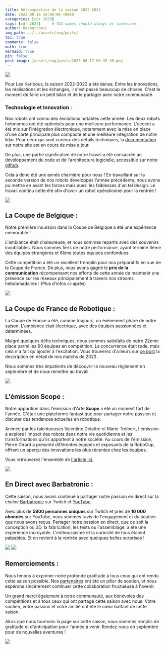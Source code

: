 ```yaml
---
title: Rétrospective de la saison 2022-2023
date: 2023-08-16 10:00:00 +0800
categories: [cdr 2023]
tags: [cdr 2023]     # TAG names should always be lowercase
author: Barbatronic
img_path: ../../assets/img/posts/
toc: true
comments: false
math: true
mermaid: true
pin: false
post-image: /assets/img/posts/2023-08-17-00-35-30.png
---
```

![](2023-08-17-00-35-30.png)

Pour Les Karibous, la saison 2022-2023 a été dense. Entre les innovations, les réalisations et les échanges, il s'est passé beaucoup de choses. C'est le moment de faire un petit bilan et de le partager avec notre communauté.

### **Technologie et Innovation :**
Nos robots ont connu des évolutions notables cette année. Les deux robots holonomes ont été optimisés pour une meilleure performance. L'accent a été mis sur l'intégration électronique, notamment avec la mise en place d'une carte principale plus compacte et une meilleure intégration de notre lidar. Pour ceux qui sont curieux des détails techniques, la [documentation](https://leskaribous.fr/robots/2023_CDR/) sur notre site est en cours de mise à jour. 

De plus, une partie significative de notre travail a été consacrée au développement du code et de l'architecture logicielle, accessible sur notre [github](https://github.com/LesKaribous).

Cela a donc été une année charnière pour nous ! En travaillant sur la seconde version de nos robots développés l'année précédente, nous avons pu mettre en avant les forces mais aussi les faiblesses d'un tel design. Le travail continu cette été afin d'avoir un robot opérationnel pour la rentrée !

![](2023-08-17-00-37-34.png)

## **La Coupe de Belgique :**

Notre première incursion dans la Coupe de Belgique a été une expérience mémorable ! 

L'ambiance était chaleureuse, et nous sommes repartis avec des souvenirs inoubliables. Nous sommes fiers de notre performance, ayant terminé 3ème des équipes étrangères et 6ème toutes équipes confondues. 

Cette compétition a été un excellent tremplin pour nos préparatifs en vue de la Coupe de France. De plus, nous avons gagné le **prix de la communication** récompensant nos efforts de cette année de maintenir une présence sur les réseaux principalement à travers nos streams hebdomadaires ! (Plus d'infos ci-après)

![](2023-08-17-00-37-54.png)

## **La Coupe de France de Robotique :**

La Coupe de France a été, comme toujours, un événement phare de notre saison. L'ambiance était électrique, avec des équipes passionnées et déterminées. 

Malgré quelques défis techniques, nous sommes satisfaits de notre 22ème place parmi les 90 équipes en compétition. La concurrence était rude, mais cela n'a fait qu'ajouter à l'excitation. Vous trouverez d'ailleurs sur [ce post](https://leskaribous.fr/posts/matchs-2023/) la description en détail de nos matchs de 2023.

Nous sommes très impatients de découvrir le nouveau règlement en septembre et de nous remettre au travail.

![](2023-08-17-00-42-06.png)

## **L'émission Scope :**

Notre apparition dans l'émission d'Arte **Scope** a été un moment fort de l'année. C'était une plateforme fantastique pour partager notre passion et discuter des tendances actuelles en robotique.

Animée par les talentueuses Valentine Delattre et Marie Treibert, l'émission a exploré l'impact des robots dans notre vie quotidienne et les transformations qu'ils apportent à notre société. Au cours de l'émission, Pierre Girard a présenté différentes équipes et exposants de la RoboCup, offrant un aperçu des innovations les plus récentes chez les équipes.

Vous retrouverez l'ensemble de [l'article ici.](https://leskaribous.fr/posts/scope-arte/)

![](2023-08-17-00-56-14.png)

## **En Direct avec Barbatronic :**

Cette saison, nous avons continué à partager notre passion en direct sur la chaîne [Barbatronic](https://twitch.tv/barbatronic) sur Twitch et [YouTube](https://youtube.com/barbatronic). 

Avec plus de **5800 personnes uniques** sur Twitch et près de **10 000 abonnés** sur YouTube, nous sommes ravis de l'engagement et du soutien que nous avons reçus. Partager notre passion en direct, que ce soit la conception ou 3D, la fabrication, les tests ou l'assemblage, a été une expérience incroyable. L'enthousiasme et la curiosité de tous étaient palpables. Et on revient à la rentrée avec quelques belles surprises !

![](2023-08-17-00-44-41.png)
![](2023-08-17-00-44-57.png)

## **Remerciements :**
Nous tenons à exprimer notre profonde gratitude à tous ceux qui ont rendu cette saison possible. Nos [partenaires](https://leskaribous.fr/sponsors) ont été un pilier de soutien, et nous espérons sincèrement continuer cette collaboration fructueuse à l'avenir. 

Un grand merci également à notre communauté, aux bénévoles des compétitions et à tous ceux qui ont partagé cette saison avec nous. Votre soutien, votre passion et votre amitié ont été le cœur battant de cette saison.

Alors que nous tournons la page sur cette saison, nous sommes remplis de gratitude et d'anticipation pour l'année à venir. Rendez-vous en septembre pour de nouvelles aventures !

![](2023-08-17-00-46-21.png)
